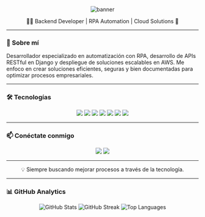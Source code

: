 <!-- Banner -->
<p align="center">
  <img src="https://capsule-render.vercel.app/api?type=waving&color=0:4B9CD3,100:2E8BC0&height=200&section=header&text=¡Hola,%20soy%20Cristian%20Marin!&fontSize=40&fontColor=ffffff" alt="banner" />
</p>

<p align="center">
  👨‍💻 Backend Developer | RPA Automation | Cloud Solutions 🚀  
</p>

---

### 🔧 Sobre mí

Desarrollador especializado en automatización con RPA, desarrollo de APIs RESTful en Django y despliegue de soluciones escalables en AWS. Me enfoco en crear soluciones eficientes, seguras y bien documentadas para optimizar procesos empresariales.

---

### 🛠️ Tecnologías

<p align="center">
  <img src="https://img.shields.io/badge/Python-3776AB?style=for-the-badge&logo=python&logoColor=white" />
  <img src="https://img.shields.io/badge/Django-092E20?style=for-the-badge&logo=django&logoColor=white" />
  <img src="https://img.shields.io/badge/PostgreSQL-336791?style=for-the-badge&logo=postgresql&logoColor=white" />
  <img src="https://img.shields.io/badge/AWS-232F3E?style=for-the-badge&logo=amazonaws&logoColor=white" />
  <img src="https://img.shields.io/badge/Docker-2496ED?style=for-the-badge&logo=docker&logoColor=white" />
  <img src="https://img.shields.io/badge/Selenium-43B02A?style=for-the-badge&logo=selenium&logoColor=white" />
  <img src="https://img.shields.io/badge/Power%20Automate-0078D7?style=for-the-badge&logo=MicrosoftPowerAutomate&logoColor=white" />
</p>

---

### 📫 Conéctate conmigo

<p align="center">
  <a href="https://www.linkedin.com/in/cristian-marin-123a2618a/" target="_blank"><img src="https://img.shields.io/badge/LinkedIn-0077B5?style=for-the-badge&logo=linkedin&logoColor=white"/></a>
  <a href="mailto:cristianmarin991117@gmail.com"><img src="https://img.shields.io/badge/Email-D14836?style=for-the-badge&logo=gmail&logoColor=white"/></a>
</p>

---

<p align="center">
  💡 Siempre buscando mejorar procesos a través de la tecnología.
</p>

---

### 📊 GitHub Analytics

<p align="center">
  <img src="https://github-readme-stats.vercel.app/api?username=CristianM17&show_icons=true&theme=tokyonight&hide=stars,issues" alt="GitHub Stats" />
  <img src="https://github-readme-streak-stats.herokuapp.com/?user=CristianM17&theme=tokyonight" alt="GitHub Streak" />
  <img src="https://github-readme-stats.vercel.app/api/top-langs/?username=CristianM17&layout=compact&theme=tokyonight" alt="Top Languages" />
</p>
